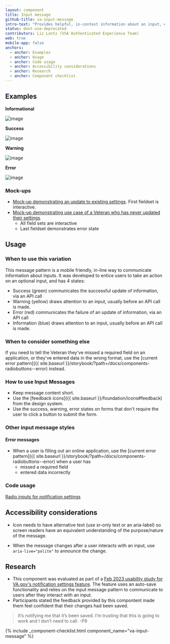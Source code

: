 ```yaml
---
layout: component
title: Input message
github-title: va-input-message
intro-text: "Provides helpful, in-context information about an input, either before or immediately after a Veteran interacts with an input (e.g. on a form input that auto-saves)."
status: dont-use-deprecated
contributors: Liz Lantz (VSA Authenticated Experience Team)
web: true
mobile-app: false
anchors:
  - anchor: Examples
  - anchor: Usage
  - anchor: Code usage
  - anchor: Accessibility considerations
  - anchor: Research
  - anchor: Component checklist
---
```


## Examples

**Informational**

![image]({{site.baseurl}}/images/components/input-message/input-message-info.png)

**Success**

![image]({{site.baseurl}}/images/components/input-message/input-message-success.png)

**Warning**

![image]({{site.baseurl}}/images/components/input-message/input-message-warning.png)

**Error**

![image]({{site.baseurl}}/images/components/input-message/input-message-error.png)

### Mock-ups

- [Mock-up demonstrating an update to existing settings](https://preview.uxpin.com/51ca6ecd7ddaf2ceaf75f94e2b2ccbed2a193f6d#/pages/141106818/simulate/sitemap?mode=i). First fieldset is interactive.
- [Mock-up demonstrating use case of a Veteran who has never updated their settings](https://preview.uxpin.com/51ca6ecd7ddaf2ceaf75f94e2b2ccbed2a193f6d#/pages/140948867/simulate/sitemap?mode=i).
  - All field sets are interactive
  - Last fieldset demonstrates error state

## Usage

### When to use this variation

This message pattern is a mobile friendly, in-line way to communicate information about inputs. It was developed to entice users to take an action on an optional input, and has 4 states:

- Success (green) communicates the successful update of information, via an API call
- Warning (yellow) draws attention to an input, usually before an API call is made.
- Error (red) communicates the failure of an update of information, via an API call
- Information (blue)  draws attention to an input, usually before an API call is made.

### When to consider something else

If you need to tell the Veteran they've missed a required field on an application, or they've entered data in the wrong format, use the [current error pattern]({{ site.baseurl }}/storybook/?path=/docs/components-radiobuttons--error) instead.

### How to use Input Messages

- Keep message content short.
- Use the [feedback icons]({{ site.baseurl }}/foundation/icons#feedback) from the design system.
- Use the success, warning, error states on forms that don't require the user to click a button to submit the form.

### Other input message styles

#### Error messages 

- When a user is filling out an online application, use the [current error pattern]({{ site.baseurl }}/storybook/?path=/docs/components-radiobuttons--error) when a user has 
  - missed a required field
  - entered data incorrectly

### Code usage

[Radio inputs for notification settings](https://github.com/department-of-veterans-affairs/vets-website/blob/master/src/applications/personalization/profile/components/notification-settings/NotificationRadioButtons.jsx)

## Accessibility considerations

- Icon needs to have alternative text (use sr-only text or an aria-label) so screen readers have an equivalent understanding of the purpose/nature of the message.

- When the message changes after a user interacts with an input, use `aria-live="polite"` to announce the change.

## Research

- This component was evaluated as part of a [Feb 2023 usability study for VA.gov's notification settings feature](https://github.com/department-of-veterans-affairs/va.gov-team/blob/master/products/identity-personalization/profile/notification-preferences/discovery-and-research/usability-study-add-email-jan-2023/findings-summary.md#no-one-was-confused-by-the-lack-of-a-save-button).  The feature uses an auto-save functionality and relies on the input message pattern to communicate to users after they interact with an input. 
- Participants stated the feedback provided by this compontent made them feel confident that their changes had been saved.
> It’s notifying me that it’s been saved. I’m trusting that this is going to work and I don’t need to call. -P9

{% include _component-checklist.html component_name="va-input-message" %}
